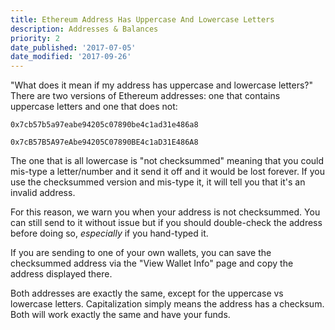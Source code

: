```yaml
---
title: Ethereum Address Has Uppercase And Lowercase Letters
description: Addresses & Balances
priority: 2
date_published: '2017-07-05'
date_modified: '2017-09-26'
---
```



"What does it mean if my address has uppercase and lowercase letters?"
There are two versions of Ethereum addresses: one that contains uppercase letters and one that does not:

`0x7cb57b5a97eabe94205c07890be4c1ad31e486a8`

`0x7cB57B5A97eAbe94205C07890BE4c1aD31E486A8`

The one that is all lowercase is "not checksummed" meaning that you could mis-type a letter/number and it send it off and it would be lost forever. If you use the checksummed version and mis-type it, it will tell you that it's an invalid address.

For this reason, we warn you when your address is not checksummed. You can still send to it without issue but if you should double-check the address before doing so, *especially* if you hand-typed it.

If you are sending to one of your own wallets, you can save the checksummed address via the "View Wallet Info" page and copy the address displayed there.

Both addresses are exactly the same, except for the uppercase vs lowercase letters. Capitalization simply means the address has a checksum. Both will work exactly the same and have your funds.
